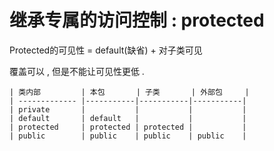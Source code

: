 # 继承专属的访问控制 : protected

Protected的可见性 = default\(缺省\) + 对子类可见

覆盖可以 , 但是不能让可见性更低 .

```
| 类内部         | 本包       | 子类       | 外部包     |
| ------------- |-----------|-----------|-----------|
| private       |           |           |           |
| default       | default   |           |           |
| protected     | protected | protected |           |
| public        | public    | public    | public    |
```



